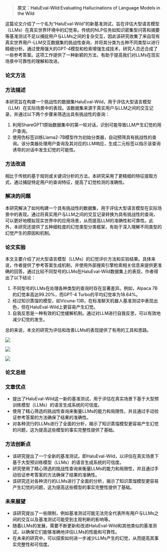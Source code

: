> <font style="color:rgb(0, 0, 0);">原文：HaluEval-Wild:Evaluating Hallucinations of Language Models in the Wild</font>
>

<font style="color:rgb(0, 0, 0);">这篇论文介绍了一个名为“HaluEval-Wild”的新基准测试，旨在评估大型语言模型（LLMs）在真实世界环境中的幻觉率。传统的NLP任务如知识密集型问答和摘要等基准测试不足以捕捉用户与LLMs之间的复杂交互，因此该研究收集了来自现有真实世界用户-LLM交互数据集的挑战性查询，并将其分类为五种不同类型以进行精细分析。通过使用强大的GPT-4模型和检索增强生成技术，研究人员还合成了一些参考答案。这项工作提供了一种新颖的方法，有助于提高我们对LLMs在现实场景中可靠性的理解和改进。</font>

### **<font style="color:rgb(0, 0, 0);">论文方法</font>**
### **<font style="color:rgb(0, 0, 0);">方法描述</font>**
<font style="color:rgb(0, 0, 0);">本研究旨在构建一个挑战性的数据集HaluEval-Wild，用于评估大型语言模型（LLM）在实际场景中的表现。该数据集来源于真实用户与LLM之间的交互记录，并通过以下两个步骤来筛选出具有挑战性的查询：</font>

1. <font style="color:rgb(0, 0, 0);">利用ShareGPT1原始数据集中的第一轮对话，识别可能导致LLM产生幻觉的用户查询。</font>
2. <font style="color:rgb(0, 0, 0);">使用伪标签训练Llama2-7B模型作为初始分类器，自动预筛具有挑战性的查询。该分类器处理用户查询及其对应的LLM响应，生成二元标签以指示该查询诱导的对话中发生幻觉的可能性。</font>

### **<font style="color:rgb(0, 0, 0);">方法改进</font>**
<font style="color:rgb(0, 0, 0);">相比于传统的基于规则或关键词分析的方法，本研究采用了更精细的特征提取方式，通过捕捉特定用户的查询特征，提高了幻觉检测的准确性。</font>

### **<font style="color:rgb(0, 0, 0);">解决的问题</font>**
<font style="color:rgb(0, 0, 0);">本研究解决了如何构建一个具有挑战性的数据集，用于评估大型语言模型在实际场景中的表现。通过将真实用户与LLM之间的交互记录转换为具有挑战性的查询，可以更好地模拟现实世界中的应用场景，从而提高LLM的准确性和可靠性。此外，本研究还提供了五种细粒度的幻觉类型分类框架，有助于深入理解不同类型的幻觉产生的原因和机制。</font>

### **<font style="color:rgb(0, 0, 0);">论文实验</font>**
<font style="color:rgb(0, 0, 0);">本文主要介绍了对大型语言模型（LLMs）的幻觉评价方法和实验结果。具体来说，作者提供了参考答案生成机制，并使用外部搜索引擎检索相关信息来提供更准确的回答。通过比较不同型号的LLMs在HaluEval-Wild数据集上的表现，作者得出了以下结论：</font>

1. <font style="color:rgb(0, 0, 0);">不同型号的LLMs在处理各种类型的查询时存在显著差异。例如，Alpaca 7B的幻觉率高达99.20%，而GPT-4 Turbo的平均幻觉率为18.64%。</font>
2. <font style="color:rgb(0, 0, 0);">经过知识蒸馏的模型，如Vicuna-13B，在标准聊天机器人基准测试中表现出色，但在HaluEval-Wild上更容易产生幻觉。</font>
3. <font style="color:rgb(0, 0, 0);">自我反思是一种有效的幻觉缓解机制。通过对LLM进行自我反思，可以有效地减少幻觉的发生。</font>

<font style="color:rgb(0, 0, 0);">总的来说，本文的研究为评估和改善LLMs的表现提供了有用的工具和思路。</font>

![](https://cdn.nlark.com/yuque/0/2024/png/406504/1709883979266-3d6b6d20-956d-4fe4-950a-6b3bf89a9a18.png)

![](https://cdn.nlark.com/yuque/0/2024/png/406504/1709883979143-9bb1424d-a869-4a6c-ab33-d12fd5afd7b4.png)

![](https://cdn.nlark.com/yuque/0/2024/png/406504/1709883979111-429f9347-3358-4806-9c65-0d94b1a60ebb.png)

### **<font style="color:rgb(0, 0, 0);">论文总结</font>**
### **<font style="color:rgb(0, 0, 0);">文章优点</font>**
+ <font style="color:rgb(0, 0, 0);">提出了HaluEval-Wild这一新的基准测试，用于评估在真实场景下基于大型预训练模型（LLMs）的语言生成系统的可信度。</font>
+ <font style="color:rgb(0, 0, 0);">使用了精心筛选的挑战性查询来衡量LLMs的能力和局限性，并且通过手动验证参考答案的方法确保了结果的准确性。</font>
+ <font style="color:rgb(0, 0, 0);">对各种流行的LLMs进行了全面的分析，揭示了知识蒸馏模型更容易产生幻觉的问题，这为提高这些模型的事实完整性提供了基础。</font>

### **<font style="color:rgb(0, 0, 0);">方法创新点</font>**
+ <font style="color:rgb(0, 0, 0);">该研究提出了一个全新的基准测试，即HaluEval-Wild，以评估在真实场景下基于大型预训练模型（LLMs）的语言生成系统的可信度。</font>
+ <font style="color:rgb(0, 0, 0);">研究使用了精心筛选的挑战性查询来衡量LLMs的能力和局限性，并且通过手动验证参考答案的方法确保了结果的准确性。</font>
+ <font style="color:rgb(0, 0, 0);">该研究还对各种流行的LLMs进行了全面的分析，揭示了知识蒸馏模型更容易产生幻觉的问题，这为提高这些模型的事实完整性提供了基础。</font>

### **<font style="color:rgb(0, 0, 0);">未来展望</font>**
+ <font style="color:rgb(0, 0, 0);">该研究提出了一些限制，例如基准测试可能无法完全代表所有用户与LLMs之间的交互以及基准测试可能受到主观判断的影响等。</font>
+ <font style="color:rgb(0, 0, 0);">随着LLMs的发展，需要不断更新和改进HaluEval-Wild和其他类似的基准测试，以确保它们能够准确地评估LLMs的性能和可靠性。</font>
+ <font style="color:rgb(0, 0, 0);">在未来的研究中，可以探索如何进一步减少LLMs产生的幻觉，从而提高其事实完整性和可信度。</font>

